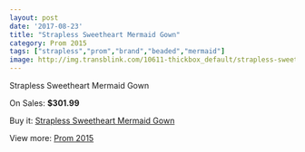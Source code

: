 ```yaml
---
layout: post
date: '2017-08-23'
title: "Strapless Sweetheart Mermaid Gown"
category: Prom 2015
tags: ["strapless","prom","brand","beaded","mermaid"]
image: http://img.transblink.com/10611-thickbox_default/strapless-sweetheart-mermaid-gown.jpg
---
```

Strapless Sweetheart Mermaid Gown

On Sales: **$301.99**
<a href="https://www.transblink.com/en/prom-2015/3447-strapless-sweetheart-mermaid-gown.html"><amp-img layout="responsive" width="600" height="600" src="//img.transblink.com/10611-thickbox_default/strapless-sweetheart-mermaid-gown.jpg" alt="Strapless Sweetheart Mermaid Gown 0" /></a>
<a href="https://www.transblink.com/en/prom-2015/3447-strapless-sweetheart-mermaid-gown.html"><amp-img layout="responsive" width="600" height="600" src="//img.transblink.com/10613-thickbox_default/strapless-sweetheart-mermaid-gown.jpg" alt="Strapless Sweetheart Mermaid Gown 1" /></a>
<a href="https://www.transblink.com/en/prom-2015/3447-strapless-sweetheart-mermaid-gown.html"><amp-img layout="responsive" width="600" height="600" src="//img.transblink.com/10612-thickbox_default/strapless-sweetheart-mermaid-gown.jpg" alt="Strapless Sweetheart Mermaid Gown 2" /></a>

Buy it: [Strapless Sweetheart Mermaid Gown](https://www.transblink.com/en/prom-2015/3447-strapless-sweetheart-mermaid-gown.html "Strapless Sweetheart Mermaid Gown")

View more: [Prom 2015](https://www.transblink.com/en/10-prom-2015 "Prom 2015")